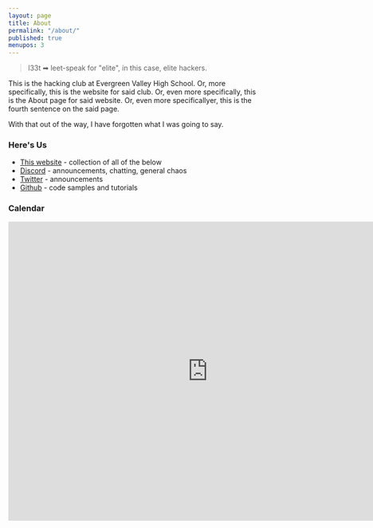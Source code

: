 ```yaml
---
layout: page
title: About
permalink: "/about/"
published: true
menupos: 3
---
```

> l33t ➡ leet-speak for "elite", in this case, elite hackers.

This is the hacking club at Evergreen Valley High School. Or, more specifically, this is the website for said club. Or, even more specifically, this is the About page for said website. Or, even more specificallyer, this is the fourth sentence on the said page.

With that out of the way, I have forgotten what I was going to say.

### Here's Us

* [This website](/) - collection of all of the below
* [Discord](https://discord.gg/RWwGmCa) - announcements, chatting, general chaos
* [Twitter](https://twitter.com/evl33t) - announcements
* [Github](https://github.com/EVL33T) - code samples and tutorials

### Calendar

<div markdown = "0">

<iframe src="https://calendar.google.com/calendar/b/1/embed?height=600&amp;wkst=1&amp;bgcolor=%23FFFFFF&amp;src=mvrnjnch7mp7bdbilrd4qu1jmk%40group.calendar.google.com&amp;color=%232F6309&amp;ctz=America%2FLos_Angeles" style="border-width:0" width="800" height="600" frameborder="0" scrolling="no"></iframe>

</div>